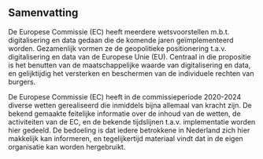 ## Samenvatting

De Europese Commissie (EC) heeft meerdere wetsvoorstellen m.b.t. digitalisering en data gedaan die de komende jaren geïmplementeerd worden. Gezamenlijk vormen ze de geopolitieke positionering t.a.v. digitalisering en data van de Europese Unie (EU). Centraal in die propositie is het benutten van de maatschappelijke waarde van digitalisering en data, en gelijktijdig het versterken en beschermen van de individuele rechten van burgers.

De Europese Commissie (EC) heeft in de commissieperiode 2020-2024 diverse wetten gerealiseerd die inmiddels bijna allemaal van kracht zijn. De bekend gemaakte feitelijke informatie over de inhoud van de wetten, de activiteiten van de EC, en de bekende tijdslijnen t.a.v. implementatie worden hier gedeeld. De bedoeling is dat iedere betrokkene in Nederland zich hier makkelijk kan informeren, en tegelijkertijd materiaal vindt dat in de eigen organisatie kan worden hergebruikt.
